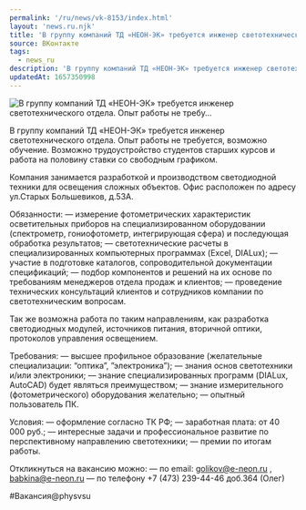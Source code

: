 ```yaml
---
permalink: '/ru/news/vk-8153/index.html'
layout: 'news.ru.njk'
title: 'В группу компаний ТД «НЕОН-ЭК» требуется инженер светотехнического отдела. Опыт работы не требу…'
source: ВКонтакте
tags:
  - news_ru
description: 'В группу компаний ТД «НЕОН-ЭК» требуется инженер светотехнического отдела. Опыт работы не требу…'
updatedAt: 1657350998
---
```

![В группу компаний ТД «НЕОН-ЭК» требуется инженер светотехнического отдела. Опыт работы не требу…](https://sun1-28.userapi.com/impg/QH-LfmD246_13EghUFOfrNm0WboPhUxxZ9VGvA/BBC4tY2i6TA.jpg?size=510x340&quality=95&crop=49,0,759,506&sign=9d3b9f6e9f965f5fb23a60c4c17628d2&c_uniq_tag=e59lFb4Lr4lnUwPUZv-rmANCtPFZJsDW5IWRs08mJoY&type=album)

В группу компаний ТД «НЕОН-ЭК» требуется инженер светотехнического отдела. Опыт работы не требуется, возможно обучение. Возможно трудоустройство студентов старших курсов и работа на половину ставки со свободным графиком.

Компания занимается разработкой и производством светодиодной техники для освещения сложных объектов. Офис расположен по адресу ул.Старых Большевиков, д.53А.

Обязанности:
— измерение фотометрических характеристик осветительных приборов на специализированном оборудовании (спектрометр, гониофотометр, интегрирующая сфера) и последующая обработка результатов;
— светотехнические расчеты в специализированных компьютерных программах (Excel, DIALux);
— участие в подготовке каталогов, сопроводительной документации спецификаций;
— подбор компонентов и решений на их основе по требованиям менеджеров отдела продаж и клиентов;
— проведение технических консультаций клиентов и сотрудников компании по светотехническим вопросам.

Так же возможна работа по таким направлениям, как разработка светодиодных модулей, источников питания, вторичной оптики, протоколов управления освещением.

Требования:
— высшее профильное образование (желательные специализации: “оптика”, ”электроника”);
— знания основ светотехники и/или электроники;
— знание специализированных программ (DIALux, AutoCAD) будет являться преимуществом;
— знание измерительного (фотометрического) оборудования желательно;
— опытный пользователь ПК.

Условия:
— оформление согласно ТК РФ;
— заработная плата: от 40 000 руб.;
— интересные задачи и профессиональное развитие по перспективному направлению светотехники;
— премии по итогам работы.

Откликнуться на вакансию можно:
— по email: golikov@e-neon.ru , babkina@e-neon.ru
— по телефону +7 (473) 239-44-46 доб.364 (Олег)

#Вакансия@physvsu
